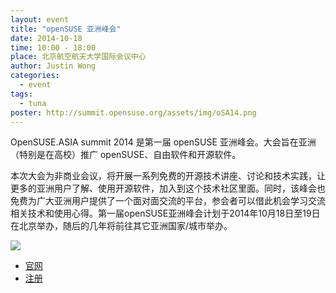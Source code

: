 ```yaml
---
layout: event
title: "openSUSE 亚洲峰会"
date: 2014-10-18
time: 10:00 - 18:00
place: 北京航空航天大学国际会议中心
author: Justin Wong
categories:
  - event
tags:
  - tuna
poster: http://summit.opensuse.org/assets/img/oSA14.png
---
```



OpenSUSE.ASIA summit 2014 是第一届 openSUSE 亚洲峰会。大会旨在亚洲（特别是在高校）推广 openSUSE、自由软件和开源软件。

本次大会为非商业会议，将开展一系列免费的开源技术讲座、讨论和技术实践，让更多的亚洲用户了解、使用开源软件，加入到这个技术社区里面。同时，该峰会也免费为广大亚洲用户提供了一个面对面交流的平台，参会者可以借此机会学习交流相关技术和使用心得。第一届openSUSE亚洲峰会计划于2014年10月18日至19日在北京举办，随后的几年将前往其它亚洲国家/城市举办。

<!--more-->

![](http://summit.opensuse.org/assets/img/oSA14.png)

- [官网](http://summit.opensuse.org/)
- [注册](http://summit.opensuse.org/#register)
